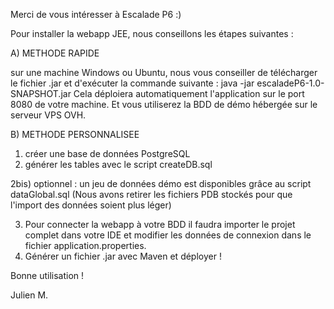 Merci de vous intéresser à Escalade P6 :)

Pour installer la webapp JEE, nous conseillons les étapes suivantes :


A) METHODE RAPIDE 

sur une machine Windows ou Ubuntu, nous vous conseiller de télécharger le fichier .jar et d'exécuter la commande suivante :
java -jar escaladeP6-1.0-SNAPSHOT.jar
Cela déploiera automatiquement l'application sur le port 8080 de votre machine. Et vous utiliserez la BDD de démo hébergée sur le serveur VPS OVH.

B) METHODE PERSONNALISEE

1) créer une base de données PostgreSQL
2) générer les tables avec le script createDB.sql

2bis) optionnel : un jeu de données démo est disponibles grâce au script dataGlobal.sql
(Nous avons retirer les fichiers PDB stockés pour que l'import des données soient plus léger)

3) Pour connecter la webapp à votre BDD il faudra importer le projet complet dans votre IDE et modifier les données de connexion dans le fichier application.properties.
4) Générer un fichier .jar avec Maven et déployer !


Bonne utilisation !

Julien M.